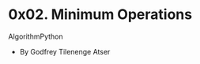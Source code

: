 0x02. Minimum Operations
========================

AlgorithmPython

-   By Godfrey Tilenenge Atser


